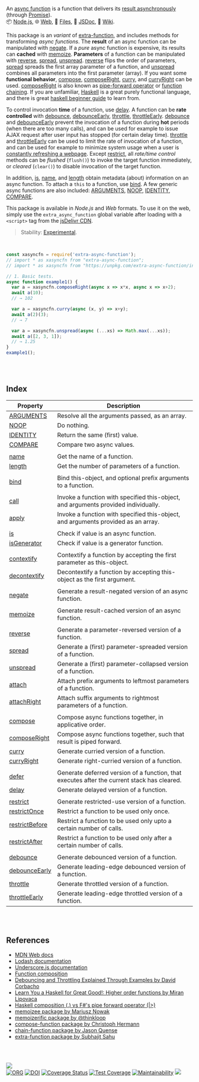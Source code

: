An [async function] is a function that delivers its [result asynchronously] (through [Promise]).<br>
📦 [Node.js](https://www.npmjs.com/package/extra-async-function),
🌐 [Web](https://www.npmjs.com/package/extra-async-function.web),
📜 [Files](https://unpkg.com/extra-async-function/),
📰 [JSDoc](https://nodef.github.io/extra-async-function/),
📘 [Wiki](https://github.com/nodef/extra-async-function/wiki/).

This package is an *variant* of [extra-function], and includes methods for
transforming *async functions*. The **result** of an async function can be
manipulated with [negate]. If a *pure* async function is expensive, its results
can **cached** with [memoize]. **Parameters** of a function can be manipulated
with [reverse], [spread], [unspread]. [reverse] flips the order of parameters,
[spread] spreads the first array parameter of a function, and [unspread]
combines all parameters into the first parameter (array). If you want some
**functional behavior**, [compose], [composeRight], [curry], and [curryRight]
can be used. [composeRight] is also known as [pipe-forward operator] or
[function chaining]. If you are unfamiliar, [Haskell] is a great purely
functional language, and there is great [haskell beginner guide] to learn from.

To control invocation **time** of a function, use [delay]. A function can be
**rate controlled** with [debounce], [debounceEarly], [throttle],
[throttleEarly]. [debounce] and [debounceEarly] prevent the invocation of a
function during **hot** periods (when there are too many calls), and can be used
for example to issue AJAX request after user input has stopped (for certain
delay time). [throttle] and [throttleEarly] can be used to limit the rate of
invocation of a function, and can be used for example to minimize system usage
when a user is [constantly refreshing a webpage]. Except [restrict], all
*rate/time control* methods can be *flushed* (`flush()`) to invoke the target
function immediately, or *cleared* (`clear()`) to disable invocation of the
target function.

In addition, [is], [name], and [length] obtain metadata (about) information on
an async function. To attach a `this` to a function, use [bind]. A few generic
async functions are also included: [ARGUMENTS], [NOOP], [IDENTITY], [COMPARE].

This package is available in *Node.js* and *Web* formats. To use it on the web,
simply use the `extra_async_function` global variable after loading with a `<script>`
tag from the [jsDelivr CDN].

[async function]: https://developer.mozilla.org/en-US/docs/Web/JavaScript/Reference/Statements/async_function
[result asynchronously]: https://exploringjs.com/impatient-js/ch_async-functions.html#async-constructs
[Promise]: https://developer.mozilla.org/en-US/docs/Web/JavaScript/Reference/Global_Objects/Promise
[extra-function]: https://www.npmjs.com/package/extra-function
[pipe-forward operator]: https://stackoverflow.com/questions/1457140/haskell-composition-vs-fs-pipe-forward-operator
[function chaining]: https://www.npmjs.com/package/chain-function
[Haskell]: https://www.haskell.org
[haskell beginner guide]: http://learnyouahaskell.com
[constantly refreshing a webpage]: https://tenor.com/view/social-network-mark-zuckerberg-refresh-movie-jesse-eisenberg-gif-12095762
[jsDelivr CDN]: https://cdn.jsdelivr.net/npm/extra-async-function.web/index.js

> Stability: [Experimental](https://www.youtube.com/watch?v=L1j93RnIxEo).

<br>


```javascript
const xasyncfn = require('extra-async-function');
// import * as xasyncfn from "extra-async-function";
// import * as xasyncfn from "https://unpkg.com/extra-async-function/index.mjs"; (deno)

// 1. Basic tests.
async function example1() {
  var a = xasyncfn.composeRight(async x => x*x, async x => x+2);
  await a(10);
  // → 102

  var a = xasyncfn.curry(async (x, y) => x+y);
  await a(2)(3);
  // → 7

  var a = xasyncfn.unspread(async (...xs) => Math.max(...xs));
  await a([2, 3, 1]);
  // → 1.25
}
example1();
```

<br>
<br>


## Index

| Property | Description |
|  ----  |  ----  |
| [ARGUMENTS] | Resolve all the arguments passed, as an array. |
| [NOOP] | Do nothing. |
| [IDENTITY] | Return the same (first) value. |
| [COMPARE] | Compare two async values. |
|  |  |
| [name] | Get the name of a function. |
| [length] | Get the number of parameters of a function. |
|  |  |
| [bind] | Bind this-object, and optional prefix arguments to a function. |
|  |  |
| [call] | Invoke a function with specified this-object, and arguments provided individually. |
| [apply] | Invoke a function with specified this-object, and arguments provided as an array. |
|  |  |
| [is] | Check if value is an async function. |
| [isGenerator] | Check if value is a generator function. |
|  |  |
| [contextify] | Contextify a function by accepting the first parameter as this-object. |
| [decontextify] | Decontextify a function by accepting this-object as the first argument. |
|  |  |
| [negate] | Generate a result-negated version of an async function. |
|  |  |
| [memoize] | Generate result-cached version of an async function. |
|  |  |
| [reverse] | Generate a parameter-reversed version of a function. |
| [spread] | Generate a (first) parameter-spreaded version of a function. |
| [unspread] | Generate a (first) parameter-collapsed version of a function. |
| [attach] | Attach prefix arguments to leftmost parameters of a function. |
| [attachRight] | Attach suffix arguments to rightmost parameters of a function. |
|  |  |
| [compose] | Compose async functions together, in applicative order. |
| [composeRight] | Compose async functions together, such that result is piped forward. |
| [curry] | Generate curried version of a function. |
| [curryRight] | Generate right-curried version of a function. |
|  |  |
| [defer] | Generate deferred version of a function, that executes after the current stack has cleared. |
| [delay] | Generate delayed version of a function. |
|  |  |
| [restrict] | Generate restricted-use version of a function. |
| [restrictOnce] | Restrict a function to be used only once. |
| [restrictBefore] | Restrict a function to be used only upto a certain number of calls. |
| [restrictAfter] | Restrict a function to be used only after a certain number of calls. |
|  |  |
| [debounce] | Generate debounced version of a function. |
| [debounceEarly] | Generate leading-edge debounced version of a function. |
| [throttle] | Generate throttled version of a function. |
| [throttleEarly] | Generate leading-edge throttled version of a function. |

<br>
<br>


## References

- [MDN Web docs](https://developer.mozilla.org/en-US/docs/Web/JavaScript/Reference)
- [Lodash documentation](https://lodash.com/docs/4.17.15)
- [Underscore.js documentation](https://underscorejs.org/)
- [Function composition](https://en.wikipedia.org/wiki/Function_composition)
- [Debouncing and Throttling Explained Through Examples by David Corbacho](https://css-tricks.com/debouncing-throttling-explained-examples/)
- [Learn You a Haskell for Great Good!: Higher order functions by Miran Lipovaca](http://learnyouahaskell.com/higher-order-functions)
- [Haskell composition (.) vs F#'s pipe forward operator (|>)](https://stackoverflow.com/questions/1457140/haskell-composition-vs-fs-pipe-forward-operator)
- [memoizee package by Mariusz Nowak](https://www.npmjs.com/package/memoizee)
- [memoizerific package by @thinkloop](https://www.npmjs.com/package/memoizerific)
- [compose-function package by Christoph Hermann](https://www.npmjs.com/package/compose-function)
- [chain-function package by Jason Quense](https://www.npmjs.com/package/chain-function)
- [extra-function package by Subhajit Sahu](https://www.npmjs.com/package/extra-function)

<br>
<br>


[![](https://img.youtube.com/vi/pIQwho5EU8w/maxresdefault.jpg)](https://www.youtube.com/watch?v=pIQwho5EU8w)<br>
[![ORG](https://img.shields.io/badge/org-nodef-green?logo=Org)](https://nodef.github.io)
[![DOI](https://zenodo.org/badge/277720718.svg)](https://zenodo.org/badge/latestdoi/277720718)
[![Coverage Status](https://coveralls.io/repos/github/nodef/extra-async-function/badge.svg?branch=master)](https://coveralls.io/github/nodef/extra-async-function?branch=master)
[![Test Coverage](https://api.codeclimate.com/v1/badges/8e1e922c3b1ea166857b/test_coverage)](https://codeclimate.com/github/nodef/extra-async-function/test_coverage)
[![Maintainability](https://api.codeclimate.com/v1/badges/8e1e922c3b1ea166857b/maintainability)](https://codeclimate.com/github/nodef/extra-async-function/maintainability)
![](https://ga-beacon.deno.dev/G-RC63DPBH3P:SH3Eq-NoQ9mwgYeHWxu7cw/github.com/nodef/extra-async-function)

[ARGUMENTS]: https://github.com/nodef/extra-async-function/wiki/ARGUMENTS
[NOOP]: https://github.com/nodef/extra-async-function/wiki/NOOP
[IDENTITY]: https://github.com/nodef/extra-async-function/wiki/IDENTITY
[COMPARE]: https://github.com/nodef/extra-async-function/wiki/COMPARE
[is]: https://github.com/nodef/extra-async-function/wiki/is
[name]: https://github.com/nodef/extra-async-function/wiki/name
[bind]: https://github.com/nodef/extra-async-function/wiki/bind
[negate]: https://github.com/nodef/extra-async-function/wiki/negate
[memoize]: https://github.com/nodef/extra-async-function/wiki/memoize
[reverse]: https://github.com/nodef/extra-async-function/wiki/reverse
[spread]: https://github.com/nodef/extra-async-function/wiki/spread
[unspread]: https://github.com/nodef/extra-async-function/wiki/unspread
[compose]: https://github.com/nodef/extra-async-function/wiki/compose
[composeRight]: https://github.com/nodef/extra-async-function/wiki/composeRight
[curry]: https://github.com/nodef/extra-async-function/wiki/curry
[curryRight]: https://github.com/nodef/extra-async-function/wiki/curryRight
[delay]: https://github.com/nodef/extra-async-function/wiki/delay
[debounce]: https://github.com/nodef/extra-async-function/wiki/debounce
[debounceEarly]: https://github.com/nodef/extra-async-function/wiki/debounceEarly
[throttle]: https://github.com/nodef/extra-async-function/wiki/throttle
[throttleEarly]: https://github.com/nodef/extra-async-function/wiki/throttleEarly
[length]: https://github.com/nodef/extra-async-function/wiki/length
[call]: https://github.com/nodef/extra-async-function/wiki/call
[apply]: https://github.com/nodef/extra-async-function/wiki/apply
[isGenerator]: https://github.com/nodef/extra-async-function/wiki/isGenerator
[contextify]: https://github.com/nodef/extra-async-function/wiki/contextify
[decontextify]: https://github.com/nodef/extra-async-function/wiki/decontextify
[attach]: https://github.com/nodef/extra-async-function/wiki/attach
[attachRight]: https://github.com/nodef/extra-async-function/wiki/attachRight
[defer]: https://github.com/nodef/extra-async-function/wiki/defer
[restrict]: https://github.com/nodef/extra-async-function/wiki/restrict
[restrictOnce]: https://github.com/nodef/extra-async-function/wiki/restrictOnce
[restrictBefore]: https://github.com/nodef/extra-async-function/wiki/restrictBefore
[restrictAfter]: https://github.com/nodef/extra-async-function/wiki/restrictAfter
